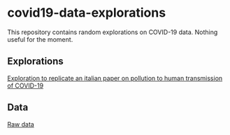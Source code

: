 # covid19-data-explorations

This repository contains random explorations on COVID-19 data. Nothing useful for the moment.

## Explorations

[Exploration to replicate an italian paper on pollution to human transmission of COVID-19](pollution_to_human_transmission_catalonia/README.md)

## Data

[Raw data](data-raw/README.md)
